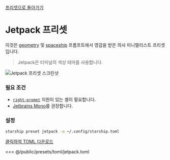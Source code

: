[프리셋으로 돌아가기](./#jetpack)

# Jetpack 프리셋

이것은 [geometry](https://github.com/geometry-zsh/geometry) 및 [spaceship](https://github.com/spaceship-prompt/spaceship-prompt) 프롬프트에서 영감을 받은 의사 미니멀리스트 프리셋입니다.

> Jetpack은 터미널의 색상 테마를 사용합니다.

![Jetpack 프리셋 스크린샷](/presets/img/jetpack.png)

### 필요 조건

- [`right-prompt`](https://starship.rs/advanced-config/#enable-right-prompt) 지원이 있는 셸이 필요합니다.
- [Jetbrains Mono](https://www.jetbrains.com/lp/mono/)를 권장합니다.

### 설정

```sh
starship preset jetpack -o ~/.config/starship.toml
```

[클릭하여 TOML 다운로드](/presets/toml/jetpack.toml)

<<< @/public/presets/toml/jetpack.toml